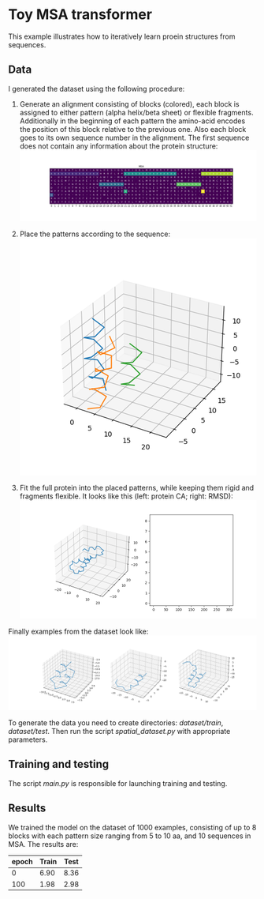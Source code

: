 # Toy MSA transformer
This example illustrates how to iteratively learn proein structures from sequences.

## Data
I generated the dataset using the following procedure:
1. Generate an alignment consisting of blocks (colored), each block is assigned to either pattern (alpha helix/beta sheet) or flexible fragments. Additionally in the beginning of each pattern the amino-acid encodes the position of this block relative to the previous one. Also each block goes to its own sequence number in the alignment. The first sequence does not contain any information about the protein structure:
![Alt Text](dataset/alignment.png)

2. Place the patterns according to the sequence:
![Alt Text](dataset/example.png)

3. Fit the full protein into the placed patterns, while keeping them rigid and fragments flexible. It looks like this (left: protein CA; right: RMSD):
![Alt Text](dataset/anim.gif)

Finally examples from the dataset look like:
![Alt Text](dataset/dataset.png)

To generate the data you need to create directories:
*dataset/train*, *dataset/test*. Then run the script *spatial_dataset.py* with appropriate parameters. 

## Training and testing
The script *main.py* is responsible for launching training and testing.


## Results
We trained the model on the dataset of 1000 examples, consisting of up to 8 blocks with each pattern size ranging from 5 to 10 aa, and 10 sequences in MSA.
The results are:

epoch | Train | Test
------| ----- | -----
0     | 6.90  | 8.36
100   | 1.98  | 2.98
